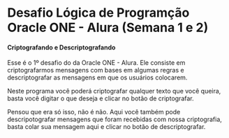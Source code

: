 # Desafio Lógica de Programção Oracle ONE - Alura (Semana 1 e 2)
#### Criptografando e Descriptografando

Esse é o 1º desafio do da Oracle ONE - Alura. Ele consiste em criptografarmos mensagens com bases em algumas regras e descriptografar as mensagens em que os usuários colocarem.

Neste programa você poderá criptografar qualquer texto que você queira, basta você digitar o que deseja e clicar no botão de criptografar.

Pensou que era só isso, não é não. Aqui você também pode descripotografar mensagens que foram recebidas com nossa criptografia, basta colar sua mensagem aqui e clicar no botão de descriptografar.
